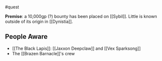 #quest 

**Premise**: a 10,000gp (?) bounty has been placed on [[Sybil]]. Little is known outside of its origin in [[Dynistia]].

## People Aware
- [[The Black Lapis]]: [[Jaxxon Deepclaw]] and [[Vex Sparksong]]
- The [[Brazen Barnacle]]'s crew